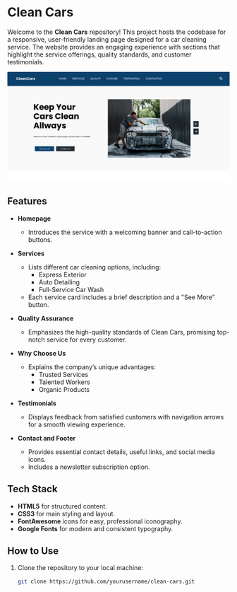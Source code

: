 # Clean Cars

Welcome to the **Clean Cars** repository! This project hosts the codebase for a responsive, user-friendly landing page designed for a car cleaning service. The website provides an engaging experience with sections that highlight the service offerings, quality standards, and customer testimonials.


![Homepage Screenshot](/assets/DescriptionImage/repo-cover.png)


## Features

- **Homepage**  
  - Introduces the service with a welcoming banner and call-to-action buttons.
  
- **Services**  
  - Lists different car cleaning options, including:
    - Express Exterior
    - Auto Detailing
    - Full-Service Car Wash
  - Each service card includes a brief description and a "See More" button.

- **Quality Assurance**  
  - Emphasizes the high-quality standards of Clean Cars, promising top-notch service for every customer.

- **Why Choose Us**  
  - Explains the company’s unique advantages:
    - Trusted Services
    - Talented Workers
    - Organic Products

- **Testimonials**  
  - Displays feedback from satisfied customers with navigation arrows for a smooth viewing experience.

- **Contact and Footer**  
  - Provides essential contact details, useful links, and social media icons.
  - Includes a newsletter subscription option.

## Tech Stack

- **HTML5** for structured content.
- **CSS3** for main styling and layout.
- **FontAwesome** icons for easy, professional iconography.
- **Google Fonts** for modern and consistent typography.

## How to Use

1. Clone the repository to your local machine:
   ```bash
   git clone https://github.com/yourusername/clean-cars.git
